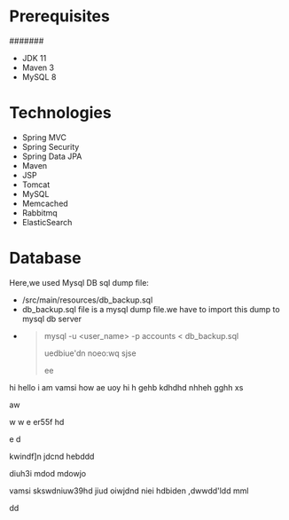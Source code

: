 # Prerequisites
#######
- JDK 11 
- Maven 3 
- MySQL 8

# Technologies 
- Spring MVC
- Spring Security
- Spring Data JPA
- Maven
- JSP
- Tomcat
- MySQL
- Memcached
- Rabbitmq
- ElasticSearch
# Database
Here,we used Mysql DB 
sql dump file:
- /src/main/resources/db_backup.sql
- db_backup.sql file is a mysql dump file.we have to import this dump to mysql db server
- > mysql -u <user_name> -p accounts < db_backup.sql
  >
  > uedbiue'dn
  > noeo:wq
  sjse
  >
  > ee

hi hello 
i am vamsi
how ae uoy
hi h
gehb
kdhdhd
nhheh
gghh
xs

aw

w
w
e
er55f
 hd

 e
 d

 kwindf]n
 jdcnd
hebddd



diuh3i
mdod
mdowjo

vamsi skswdniuw39hd
jiud
oiwjdnd
niei
hdbiden
,dwwdd'ldd
mml


dd
